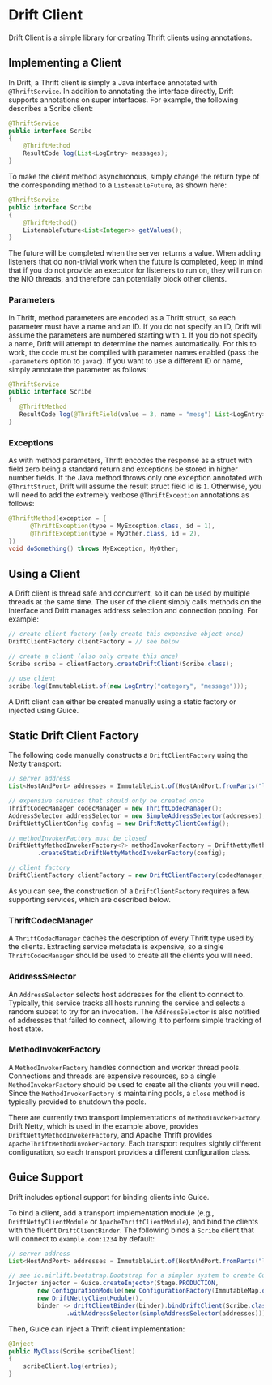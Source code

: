 # Drift Client

Drift Client is a simple library for creating Thrift clients using annotations.

## Implementing a Client

In Drift, a Thrift client is simply a Java interface annotated with `@ThriftService`. In
addition to annotating the interface directly, Drift supports annotations on super interfaces.
For example, the following describes a Scribe client:

```java
@ThriftService
public interface Scribe
{
    @ThriftMethod
    ResultCode log(List<LogEntry> messages);
}
```

To make the client method asynchronous, simply change the return type of the
corresponding method to a `ListenableFuture`, as shown here:

```java
@ThriftService
public interface Scribe
{
    @ThriftMethod()
    ListenableFuture<List<Integer>> getValues();
}
```

The future will be completed when the server returns a value. When adding listeners
that do non-trivial work when the future is completed, keep in mind that if you do not
provide an executor for listeners to run on, they will run on the NIO threads, and
therefore can potentially block other clients.

### Parameters

In Thrift, method parameters are encoded as a Thrift struct, so each parameter
must have a name and an ID. If you do not specify an ID, Drift will assume the
parameters are numbered starting with `1`. If you do not specify a name, Drift
will attempt to determine the names automatically. For this to work, the code
must be compiled with parameter names enabled (pass the `-parameters` option to `javac`).
If you want to use a different ID or name, simply annotate the parameter as follows:

 ```java
@ThriftService
public interface Scribe
{
    @ThriftMethod
    ResultCode log(@ThriftField(value = 3, name = "mesg") List<LogEntry> messages);
}
```

### Exceptions

As with method parameters, Thrift encodes the response as a struct with field
zero being a standard return and exceptions be stored in higher number fields.
If the Java method throws only one exception annotated with `@ThriftStruct`,
Drift will assume the result struct field id is `1`. Otherwise, you will need to
add the extremely verbose `@ThriftException` annotations as follows:

```java
@ThriftMethod(exception = {
      @ThriftException(type = MyException.class, id = 1),
      @ThriftException(type = MyOther.class, id = 2),
})
void doSomething() throws MyException, MyOther;
```

## Using a Client

A Drift client is thread safe and concurrent, so it can be used by multiple threads
at the same time.  The user of the client simply calls methods on the interface and Drift
manages address selection and connection pooling.  For example:

```java
// create client factory (only create this expensive object once)
DriftClientFactory clientFactory = // see below

// create a client (also only create this once)
Scribe scribe = clientFactory.createDriftClient(Scribe.class);

// use client
scribe.log(ImmutableList.of(new LogEntry("category", "message")));
```

A Drift client can either be created manually using a static factory or injected using Guice.

## Static Drift Client Factory

The following code manually constructs a `DriftClientFactory` using the Netty transport:

```java
// server address
List<HostAndPort> addresses = ImmutableList.of(HostAndPort.fromParts("localhost", 1234));

// expensive services that should only be created once
ThriftCodecManager codecManager = new ThriftCodecManager();
AddressSelector addressSelector = new SimpleAddressSelector(addresses);
DriftNettyClientConfig config = new DriftNettyClientConfig();

// methodInvokerFactory must be closed
DriftNettyMethodInvokerFactory<?> methodInvokerFactory = DriftNettyMethodInvokerFactory
        .createStaticDriftNettyMethodInvokerFactory(config);

// client factory
DriftClientFactory clientFactory = new DriftClientFactory(codecManager, methodInvokerFactory, addressSelector);
```

As you can see, the construction of a `DriftClientFactory` requires a few supporting
services, which are described below.

### ThriftCodecManager

A `ThriftCodecManager` caches the description of every Thrift type used by the clients.  Extracting
service metadata is expensive, so a single `ThriftCodecManager` should be used to create
all the clients you will need.

### AddressSelector

An `AddressSelector` selects host addresses for the client to connect to. Typically,
this service tracks all hosts running the service and selects a random subset to try
for an  invocation. The `AddressSelector` is also notified of addresses that failed to
connect, allowing it to perform simple tracking of host state.

### MethodInvokerFactory

A `MethodInvokerFactory` handles connection and worker thread pools. Connections and
threads are expensive resources, so a single `MethodInvokerFactory` should be used to create
all the clients you will need.  Since the `MethodInvokerFactory` is maintaining pools, a `close`
method is typically provided to shutdown the pools.

There are currently two transport implementations of `MethodInvokerFactory`.  Drift Netty, which
is used in the example above, provides `DriftNettyMethodInvokerFactory`, and Apache Thrift provides
`ApacheThriftMethodInvokerFactory`.  Each transport requires sightly different configuration,
so each transport provides a different configuration class.

## Guice Support

Drift includes optional support for binding clients into Guice.

To bind a client, add a transport implementation module (e.g., `DriftNettyClientModule` or
`ApacheThriftClientModule`), and bind the clients with the fluent `DriftClientBinder`.
The following binds a `Scribe` client that will connect to `example.com:1234` by default:

```java
// server address
List<HostAndPort> addresses = ImmutableList.of(HostAndPort.fromParts("localhost", 1234));

// see io.airlift.bootstrap.Bootstrap for a simpler system to create Guice services with configuration
Injector injector = Guice.createInjector(Stage.PRODUCTION,
        new ConfigurationModule(new ConfigurationFactory(ImmutableMap.of())),
        new DriftNettyClientModule(),
        binder -> driftClientBinder(binder).bindDriftClient(Scribe.class)
                .withAddressSelector(simpleAddressSelector(addresses)));
```

Then, Guice can inject a Thrift client implementation:

```java
@Inject
public MyClass(Scribe scribeClient)
{
    scribeClient.log(entries);
}
```
